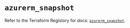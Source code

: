 # `azurerm_snapshot`

Refer to the Terraform Registory for docs: [`azurerm_snapshot`](https://registry.terraform.io/providers/hashicorp/azurerm/3.82.0/docs/resources/snapshot).
